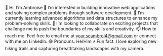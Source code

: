 👋 Hi, I’m Ambroise
👀 I’m interested in building innovative web applications and solving complex problems through software development.
🌱 I’m currently learning advanced algorithms and data structures to enhance my problem-solving skills.
💞️ I’m looking to collaborate on exciting projects that challenge me to push the boundaries of my skills and creativity.
📫 How to reach me: Feel free to email me at your.seambroi4@gmail.com or connect with me on LinkedIn.
😄 Pronouns: He/Him
⚡ Fun fact: I love exploring new hiking trails and capturing breathtaking landscapes with my camera.
